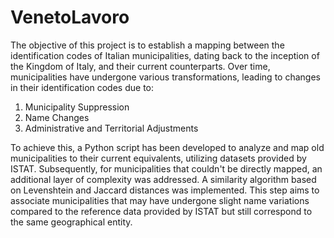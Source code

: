 # VenetoLavoro
 
The objective of this project is to establish a mapping between the identification codes of Italian municipalities, dating back to the inception of the Kingdom of Italy, and their current counterparts. Over time, municipalities have undergone various transformations, leading to changes in their identification codes due to:
1) Municipality Suppression
2) Name Changes
3) Administrative and Territorial Adjustments

To achieve this, a Python script has been developed to analyze and map old municipalities to their current equivalents, utilizing datasets provided by ISTAT. Subsequently, for municipalities that couldn't be directly mapped, an additional layer of complexity was addressed. A similarity algorithm based on Levenshtein and Jaccard distances was implemented. This step aims to associate municipalities that may have undergone slight name variations compared to the reference data provided by ISTAT but still correspond to the same geographical entity.
